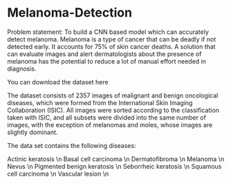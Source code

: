 # Melanoma-Detection

Problem statement: To build a CNN based model which can accurately detect melanoma. Melanoma is a type of cancer that can be deadly if not detected early. It accounts for 75% of skin cancer deaths. A solution that can evaluate images and alert dermatologists about the presence of melanoma has the potential to reduce a lot of manual effort needed in diagnosis.


You can download the dataset here


The dataset consists of 2357 images of malignant and benign oncological diseases, which were formed from the International Skin Imaging Collaboration (ISIC). All images were sorted according to the classification taken with ISIC, and all subsets were divided into the same number of images, with the exception of melanomas and moles, whose images are slightly dominant.


The data set contains the following diseases:

Actinic keratosis \n
Basal cell carcinoma \n
Dermatofibroma \n
Melanoma \n
Nevus \n
Pigmented benign keratosis \n
Seborrheic keratosis \n
Squamous cell carcinoma \n
Vascular lesion \n
